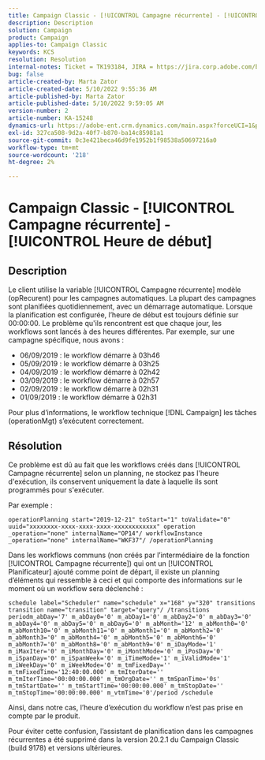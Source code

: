 ```yaml
---
title: Campaign Classic - [!UICONTROL Campagne récurrente] - [!UICONTROL Heure de début]
description: Description
solution: Campaign
product: Campaign
applies-to: Campaign Classic
keywords: KCS
resolution: Resolution
internal-notes: Ticket = TK193184, JIRA = https://jira.corp.adobe.com/browse/NEO-18567
bug: false
article-created-by: Marta Zator
article-created-date: 5/10/2022 9:55:36 AM
article-published-by: Marta Zator
article-published-date: 5/10/2022 9:59:05 AM
version-number: 2
article-number: KA-15248
dynamics-url: https://adobe-ent.crm.dynamics.com/main.aspx?forceUCI=1&pagetype=entityrecord&etn=knowledgearticle&id=c8207854-47d0-ec11-a7b5-00224809c101
exl-id: 327ca508-9d2a-40f7-b870-ba14c85981a1
source-git-commit: 0c3e421beca46d9fe1952b1f98538a50697216a0
workflow-type: tm+mt
source-wordcount: '218'
ht-degree: 2%

---
```


# Campaign Classic - [!UICONTROL Campagne récurrente] - [!UICONTROL Heure de début]

## Description


Le client utilise la variable [!UICONTROL Campagne récurrente] modèle (opRecurent) pour les campagnes automatiques. La plupart des campagnes sont planifiées quotidiennement, avec un démarrage automatique. Lorsque la planification est configurée, l’heure de début est toujours définie sur 00:00:00. Le problème qu&#39;ils rencontrent est que chaque jour, les workflows sont lancés à des heures différentes.
Par exemple, sur une campagne spécifique, nous avons :

- 06/09/2019 : le workflow démarre à 03h46
- 05/09/2019 : le workflow démarre à 03h25
- 04/09/2019 : le workflow démarre à 02h42
- 03/09/2019 : le workflow démarre à 02h57
- 02/09/2019 : le workflow démarre à 02h31
- 01/09/2019 : le workflow démarre à 02h31


Pour plus d’informations, le workflow technique [!DNL Campaign] les tâches (operationMgt) s’exécutent correctement.


## Résolution


Ce problème est dû au fait que les workflows créés dans [!UICONTROL Campagne récurrente] selon un planning, ne stockez pas l&#39;heure d&#39;exécution, ils conservent uniquement la date à laquelle ils sont programmés pour s&#39;exécuter.

Par exemple :

`operationPlanning start="2019-12-21" toStart="1" toValidate="0" uuid="xxxxxxxx-xxxx-xxxx-xxxx-xxxxxxxxxxxx" operation _operation="none" internalName="OP14"/ workflowInstance _operation="none" internalName="WKF37"/ /operationPlanning`

Dans les workflows communs (non créés par l’intermédiaire de la fonction [!UICONTROL Campagne récurrente]) qui ont un [!UICONTROL Planificateur] ajouté comme point de départ, il existe un planning d’éléments qui ressemble à ceci et qui comporte des informations sur le moment où un workflow sera déclenché :

`schedule label="Scheduler" name="schedule" x="168" y="320" transitions transition name="transition" target="query"/ /transitions periodm_abDay='7' m_abDay0='0' m_abDay1='0' m_abDay2='0' m_abDay3='0' m_abDay4='0' m_abDay5='0' m_abDay6='0' m_abMonth='12' m_abMonth0='0' m_abMonth10='0' m_abMonth11='0' m_abMonth1='0' m_abMonth2='0' m_abMonth3='0' m_abMonth4='0' m_abMonth5='0' m_abMonth6='0' m_abMonth7='0' m_abMonth8='0' m_abMonth9='0' m_iDayMode='1' m_iMaxIter='0' m_iMonthDay='0' m_iMonthMode='0' m_iPosDay='0' m_iSpanDay='0' m_iSpanWeek='0' m_iTimeMode='1' m_iValidMode='1' m_iWeekDay='0' m_iWeekMode='0' m_tmFixedDay='' m_tmFixedTime='12:40:00.000' m_tmIterDate='' m_tmIterTime='00:00:00.000' m_tmOrgDate='' m_tmSpanTime='0s' m_tmStartDate='' m_tmStartTime='00:00:00.000' m_tmStopDate='' m_tmStopTime='00:00:00.000' m_vtmTime='0'/period /schedule`

Ainsi, dans notre cas, l’heure d’exécution du workflow n’est pas prise en compte par le produit.

Pour éviter cette confusion, l’assistant de planification dans les campagnes récurrentes a été supprimé dans la version 20.2.1 du Campaign Classic (build 9178) et versions ultérieures.
